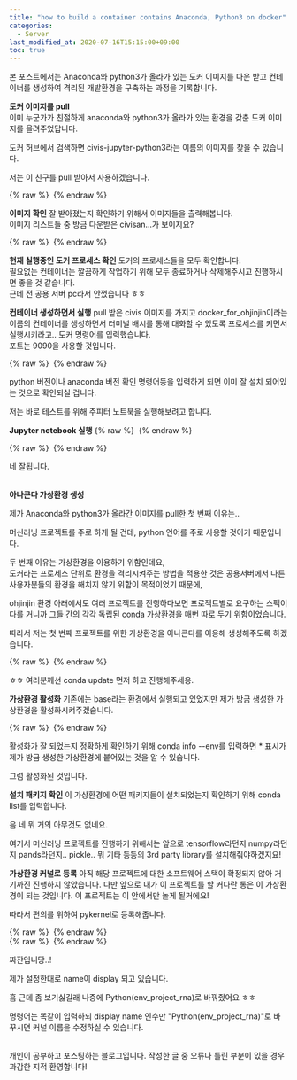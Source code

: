 ```yaml
---
title: "how to build a container contains Anaconda, Python3 on docker"
categories: 
  - Server
last_modified_at: 2020-07-16T15:15:00+09:00
toc: true
---
```


본 포스트에서는 Anaconda와 python3가 올라가 있는 도커 이미지를 다운 받고 컨테이너를 생성하여 격리된 개발환경을 구축하는 과정을 기록합니다.<br/>

**도커 이미지를 pull**<br/>
이미 누군가가 친절하게 anaconda와 python3가 올라가 있는 환경을 갖춘 도커 이미지를 올려주었답니다.<br/>

도커 허브에서 검색하면 civis\-jupyter\-python3라는 이름의 이미지를 찾을 수 있습니다.<br/>

저는 이 친구를 pull 받아서 사용하겠습니다.<br/>

{% raw %} <img src="https://ohjinjin.github.io/assets/images/20200716docker_env/capture2.PNG" alt=""> {% endraw %}<br/>

**이미지 확인**
잘 받아졌는지 확인하기 위해서 이미지들을 출력해봅니다.<br/>
이미지 리스트들 중 방금 다운받은 civisan...가 보이지요?<br/>

{% raw %} <img src="https://ohjinjin.github.io/assets/images/20200716docker_env/capture3.PNG" alt=""> {% endraw %}<br/>

**현재 실행중인 도커 프로세스 확인**
도커의 프로세스들을 모두 확인합니다.<br/>
필요없는 컨테이너는 깔끔하게 작업하기 위해 모두 종료하거나 삭제해주시고 진행하시면 좋을 것 같습니다.<br/>
근데 전 공용 서버 pc라서 안껐습니다 ㅎㅎ<br/>

**컨테이너 생성하면서 실행**
pull 받은 civis 이미지를 가지고 docker_for_ohjinjin이라는 이름의 컨테이너를 생성하면서 터미널 배시를 통해 대화할 수 있도록 프로세스를 키면서 실행시키라고.. 도커 명령어를 입력했습니다.<br/>
포트는 9090을 사용할 것입니다.<br/>

{% raw %} <img src="https://ohjinjin.github.io/assets/images/20200716docker_env/capture4.PNG" alt=""> {% endraw %}<br/>

python 버전이나 anaconda 버전 확인 명령어등을 입력하게 되면 이미 잘 설치 되어있는 것으로 확인되실 겁니다.<br/>

저는 바로 테스트를 위해 주피터 노트북을 실행해보려고 합니다.<br/>

**Jupyter notebook 실행**
{% raw %} <img src="https://ohjinjin.github.io/assets/images/20200716docker_env/capture5.PNG" alt=""> {% endraw %}<br/>

{% raw %} <img src="https://ohjinjin.github.io/assets/images/20200716docker_env/capture6.PNG" alt=""> {% endraw %}<br/>

네 잘됩니다.<br/>
<br/>

**아나콘다 가상환경 생성**

제가 Anaconda와 python3가 올라간 이미지를 pull한 첫 번째 이유는..<br/>

머신러닝 프로젝트를 주로 하게 될 건데, python 언어를 주로 사용할 것이기 때문입니다.<br/>

두 번째 이유는 가상환경을 이용하기 위함인데요,<br/>
도커라는 프로세스 단위로 환경을 격리시켜주는 방법을 적용한 것은 공용서버에서 다른 사용자분들의 환경을 해치지 않기 위함이 목적이었기 때문에,<br/>

ohjinjin 환경 아래에서도 여러 프로젝트를 진행하다보면 프로젝트별로 요구하는 스펙이 다를 거니까 그들 간의 각각 독립된 conda 가상환경을 매번 따로 두기 위함이었습니다.<br/>

따라서 저는 첫 번째 프로젝트를 위한 가상환경을 아나콘다를 이용해 생성해주도록 하겠습니다.<br/>

{% raw %} <img src="https://ohjinjin.github.io/assets/images/20200716docker_env/capture7.PNG" alt=""> {% endraw %}<br/>

ㅎㅎ 여러분께선 conda update 먼저 하고 진행해주세용.<br/>


**가상환경 활성화**
기존에는 base라는 환경에서 실행되고 있었지만 제가 방금 생성한 가상환경을 활성화시켜주겠습니다.<br/>

{% raw %} <img src="https://ohjinjin.github.io/assets/images/20200716docker_env/capture8.PNG" alt=""> {% endraw %}<br/>

활성화가 잘 되었는지 정확하게 확인하기 위해 conda info \-\-env를 입력하면 * 표시가 제가 방금 생성한 가상환경에 붙어있는 것을 알 수 있습니다.<br/>

그럼 활성화된 것입니다.<br/>

**설치 패키지 확인**
이 가상환경에 어떤 패키지들이 설치되었는지 확인하기 위해 conda list를 입력합니다.<br/>

음 네 뭐 거의 아무것도 없네요.<br/>

여기서 머신러닝 프로젝트를 진행하기 위해서는 앞으로 tensorflow라던지 numpy라던지 pands라던지.. pickle.. 뭐 기타 등등의 3rd party library를 설치해줘야하겠지요!<br/>

**가상환경 커널로 등록**
아직 해당 프로젝트에 대한 소프트웨어 스택이 확정되지 않아 거기까진 진행하지 않았습니다. 다만 앞으로 내가 이 프로젝트를 할 커다란 통은 이 가상환경이 되는 것입니다. 이 프로젝트는 이 안에서만 놀게 될거에요!<br/>

따라서 편의를 위하여 pykernel로 등록해줍니다.<br/>

{% raw %} <img src="https://ohjinjin.github.io/assets/images/20200716docker_env/capture9.PNG" alt=""> {% endraw %}<br/>
{% raw %} <img src="https://ohjinjin.github.io/assets/images/20200716docker_env/capture10.PNG" alt=""> {% endraw %}<br/>

짜잔입니당..!<br/>

제가 설정한대로 name이 display 되고 있습니다.<br/>

흠 근데 좀 보기싫길래 나중에 Python(env_project_rna)로 바꿔줬어요 ㅎㅎ<br/>

명령어는 똑같이 입력하되 display name 인수만 "Python(env_project_rna)"로 바꾸시면 커널 이름을 수정하실 수 있습니다.<br/>


<br/>
개인이 공부하고 포스팅하는 블로그입니다. 작성한 글 중 오류나 틀린 부분이 있을 경우 과감한 지적 환영합니다!<br/><br/>